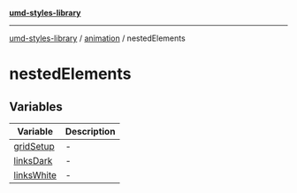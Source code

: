 [**umd-styles-library**](../../../README.md)

***

[umd-styles-library](../../../modules.md) / [animation](../../README.md) / nestedElements

# nestedElements

## Variables

| Variable | Description |
| ------ | ------ |
| [gridSetup](variables/gridSetup.md) | - |
| [linksDark](variables/linksDark.md) | - |
| [linksWhite](variables/linksWhite.md) | - |
